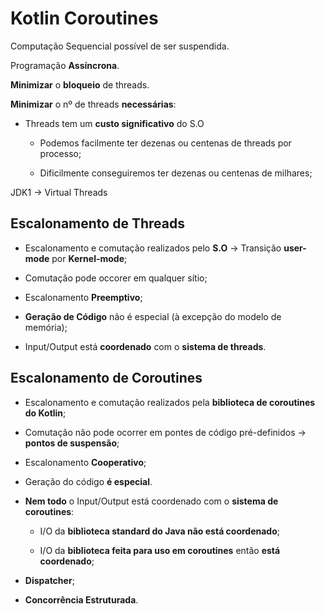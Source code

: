 # __Kotlin Coroutines__

Computação Sequencial possível de ser suspendida.

Programação __Assíncrona__.

__Minimizar__ o __bloqueio__ de threads.

__Minimizar__ o nº de threads __necessárias__:
* Threads tem um __custo significativo__ do S.O
    * Podemos facilmente ter dezenas ou centenas de threads por processo;

    * Dificilmente conseguiremos ter dezenas ou centenas de milhares;

JDK1 -> Virtual Threads


## __Escalonamento de Threads__
* Escalonamento e comutação realizados pelo __S.O__ -> Transição __user-mode__ por __Kernel-mode__;

* Comutação pode occorer em qualquer sítio;

* Escalonamento __Preemptivo__;

* __Geração de Código__ não é especial (à excepção do modelo de memória);

* Input/Output está __coordenado__ com o __sistema de threads__.

## __Escalonamento de Coroutines__
* Escalonamento e comutação realizados pela __biblioteca de coroutines do Kotlin__;

* Comutação não pode ocorrer em pontes de código pré-definidos -> __pontos de suspensão__;

* Escalonamento __Cooperativo__;

* Geração do código __é especial__.

* __Nem todo__ o Input/Output está coordenado com o __sistema de coroutines__:
    * I/O da __biblioteca standard do Java não está coordenado__;

    * I/O da __biblioteca feita para uso em coroutines__ então __está coordenado__;

* __Dispatcher__;

* __Concorrência Estruturada__.